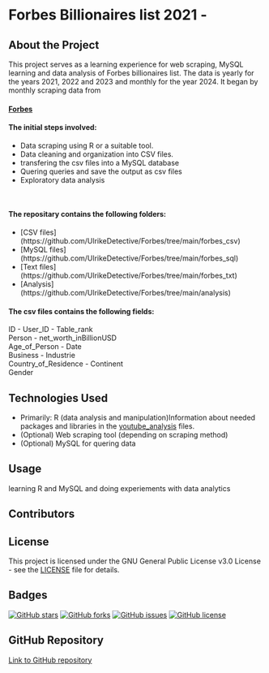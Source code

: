 
# Forbes Billionaires list 2021 -

## About the Project
This project serves as a learning experience for web scraping, MySQL learning and data analysis of Forbes billionaires list. The data is yearly for the years 2021, 2022 and 2023 and monthly for the year 2024. 
It began by monthly scraping data from 

#### [Forbes](https://www.forbes.com/real-time-billionaires) 

<h4> The initial steps involved: </h4>

<ul>
<li>Data scraping using R or a suitable tool. </li>
<li>Data cleaning and organization into CSV files. </li>
<li>transfering the csv files into a MySQL database </li>
<li>Quering queries and save the output as csv files</li>
<li>Exploratory data analysis </li>
</ul>

<br>
<h4>The repositary contains the following folders: </h4>
<ul>
<li>[CSV files](https://github.com/UlrikeDetective/Forbes/tree/main/forbes_csv)</li>
<li>[MySQL files](https://github.com/UlrikeDetective/Forbes/tree/main/forbes_sql) </li>
<li>[Text files](https://github.com/UlrikeDetective/Forbes/tree/main/forbes_txt) </li>
<li>[Analysis](https://github.com/UlrikeDetective/Forbes/tree/main/analysis)</li>
</ul>
  
<h4>The csv files contains the following fields:</h4>

ID - User_ID - Table_rank <br>
Person - net_worth_inBillionUSD <br>
Age_of_Person - Date <br>
Business - Industrie <br>
Country_of_Residence - Continent <br>
Gender <br>


## Technologies Used

- Primarily: R (data analysis and manipulation)Information about needed packages and libraries in the [youtube_analysis](https://github.com/UlrikeDetective/youtube/tree/main/youtube_analysis) files.
- (Optional) Web scraping tool (depending on scraping method)
- (Optional) MySQL for quering data

## Usage

learning R and MySQL and doing experiements with data analytics

## Contributors


## License
This project is licensed under the GNU General Public License v3.0 License - see the [LICENSE](LICENSE) file for details.

## Badges
[![GitHub stars](https://img.shields.io/github/stars/UlrikeDetective/Forbes)](https://github.com/UlrikeDetective/Forbes/stargazers) 
[![GitHub forks](https://img.shields.io/github/forks/UlrikeDetective/Forbes)](https://github.com/UlrikeDetective/Forbes/network/members) 
[![GitHub issues](https://img.shields.io/github/issues/UlrikeDetective/Forbes)](https://github.com/UlrikeDetective/Forbes/issues) 
[![GitHub license](https://img.shields.io/github/license/UlrikeDetective/Forbes)](https://github.com/UlrikeDetective/Forbes/blob/master/LICENSE)
## GitHub Repository
[Link to GitHub repository](https://github.com/UlrikeDetective/Forbes)

